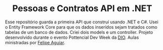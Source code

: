 <h1 align="center">Pessoas e Contratos API em .NET</h1>
<p>Esse repositório guarda a primeira API que construí usando .NET e C#. Usei o Entity Framework Core para que os dados inseridos sejam tratados como tabelas de um banco de dados. Criei dois models e um controller. Projeto desenvolvido durante o evento Pottencial Dev Week da <a href="http://dio.me">DIO</a>. Aulas ministradas por <a href="https://www.linkedin.com/in/felipe-aguiar-exe/">Felipe Aguiar</a>.</p>